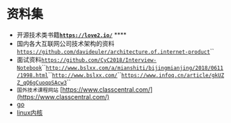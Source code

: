 # 资料集

* 开源技术类书籍[**`https://love2.io/`**](https://love2.io/) ****
* 国内各大互联网公司技术架构的资料[`https://github.com/davideuler/architecture.of.internet-product`](https://github.com/davideuler/architecture.of.internet-product)\`\`
* 面试资料[`https://github.com/CyC2018/Interview-Notebook`](https://github.com/CyC2018/Interview-Notebook)\`\`[`http://www.bslxx.com/a/mianshiti/bijingmianjing/2018/0611/1998.html`](http://www.bslxx.com/a/mianshiti/bijingmianjing/2018/0611/1998.html)\`\`[`http://www.bslxx.com/`](http://www.bslxx.com/)\`\`[`https://www.infoq.cn/article/gkUZZ_qQ6gCuoqpSAcw3`](https://www.infoq.cn/article/gkUZZ_qQ6gCuoqpSAcw3)\`\`
* `国外技术课程网站` [https://www.classcentral.com/](https://www.classcentral.com/)
* [go](https://gobyexample.com/)
* [linux内核](https://xinqiu.gitbooks.io/linux-insides-cn/content/Booting/linux-bootstrap-1.html)



